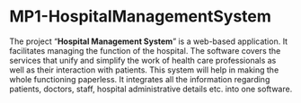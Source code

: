 # MP1-HospitalManagementSystem

The project “**Hospital Management System**” is a web-based application. It facilitates managing the function of the hospital. The software covers the services that unify and simplify the work of health care professionals as well as their interaction with  patients. This system will help in making the whole functioning paperless. It integrates all the information regarding patients, doctors, staff, hospital administrative details etc. into one software.